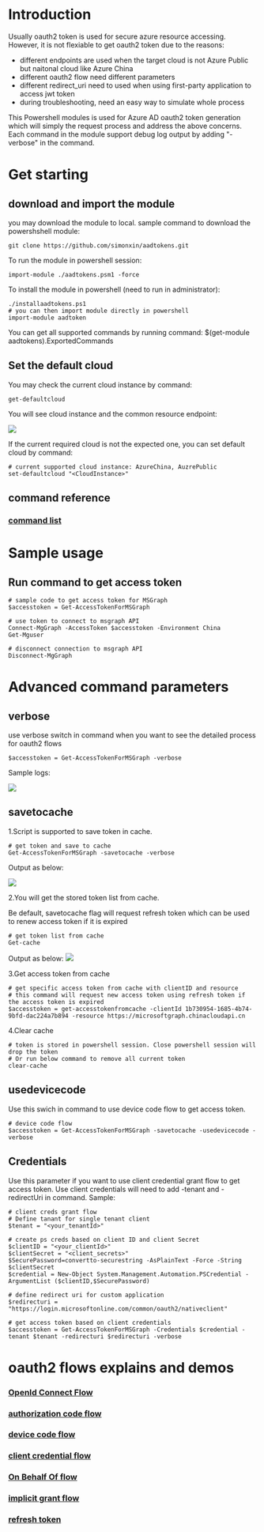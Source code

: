 # Introduction 

Usually oauth2 token is used for secure azure resource accessing. However, it is not flexiable to get oauth2 token due to the reasons:

- different endpoints are used when the target cloud is not Azure Public but naitonal cloud like Azure China
- different oauth2 flow need different parameters
- different redirect_uri need to used when using first-party application to access jwt token
- during troubleshooting, need an easy way to simulate whole process

This Powershell modules is used for Azure AD oauth2 token generation which will simply the request process and address the above concerns.
Each command in the module support debug log output by adding "-verbose" in the command. 
 
# Get starting
## download and import the module
you may download the module to local.
sample command to download the powershshell module:

	git clone https://github.com/simonxin/aadtokens.git

To run the module in powershell session:

	import-module ./aadtokens.psm1 -force

To install the module in powershell (need to run in administrator):

	./installaadtokens.ps1
	# you can then import module directly in powershell
	import-module aadtoken

You can get all supported commands by running command: 
	$(get-module aadtokens).ExportedCommands

## Set the default cloud

You may check the current cloud instance by command:
	
	get-defaultcloud 

You will see cloud instance and the common resource endpoint:

![](./doc/powershell1.png)

If the current required cloud is not the expected one, you can set default cloud by command:

	# current supported cloud instance: AzureChina, AuzrePublic
	set-defaultcloud "<CloudInstance>"

## command reference
	
### [command list](./doc/commands.csv)


# Sample usage
	
## Run command to get access token

	# sample code to get access token for MSGraph
	$accesstoken = Get-AccessTokenForMSGraph

	# use token to connect to msgraph API
	Connect-MgGraph -AccessToken $accesstoken -Environment China
	Get-Mguser

	# disconnect connection to msgraph API
	Disconnect-MgGraph


# Advanced command parameters 

## verbose

use verbose switch in command when you want to see the detailed process for oauth2 flows
	
	$accesstoken = Get-AccessTokenForMSGraph -verbose

Sample logs:

![](./doc/verbose.png)


## savetocache

1.Script is supported to save token in cache.

	# get token and save to cache
	Get-AccessTokenForMSGraph -savetocache -verbose

Output as below:

![](./doc/savetocache.png)


2.You will get the stored token list from cache. 

Be default, savetocache flag will request refresh token which can be used to renew access token if it is expired

	# get token list from cache
	Get-cache

Output as below:
![](./doc/savetocache.png)


3.Get access token from cache 

	# get specific access token from cache with clientID and resource 
	# this command will request new access token using refresh token if the access token is expired
	$accesstoken = get-accesstokenfromcache -clientId 1b730954-1685-4b74-9bfd-dac224a7b894 -resource https://microsoftgraph.chinacloudapi.cn

4.Clear cache

	# token is stored in powershell session. Close powershell session will drop the token
	# Or run below command to remove all current token
	clear-cache 

## usedevicecode

Use this swich in command to use device code flow to get access token. 

	# device code flow
	$accesstoken = Get-AccessTokenForMSGraph -savetocache -usedevicecode -verbose 


## Credentials

Use this parameter if you want to use client credential grant flow to get access token.
Use client credentials will need to add -tenant and -redirectUri in command.
Sample: 

	# client creds grant flow 
	# Define tanant for single tenant client
	$tenant = "<your_tenantId>"
	
	# create ps creds based on client ID and client Secret
	$clientID = "<your_clientId>" 
	$clientSecret = "<client_secrets>"
	$SecurePassword=convertto-securestring -AsPlainText -Force -String $clientSecret
	$credential = New-Object System.Management.Automation.PSCredential -ArgumentList ($clientID,$SecurePassword)
	
	# define redirect uri for custom application
	$redirecturi = "https://login.microsoftonline.com/common/oauth2/nativeclient"

	# get access token based on client credentials
	$accesstoken = Get-AccessTokenForMSGraph -Credentials $credential -tenant $tenant -redirecturi $redirecturi -verbose 


# oauth2 flows explains and demos

### [OpenId Connect Flow](./doc/openid.md)

### [authorization code flow](./doc/authcode.md)

### [device code flow](./doc/devicecode.md)

### [client credential flow](./doc/clientcredential.md)

### [On Behalf Of flow](./doc/obo.md)

### [implicit grant flow](./doc/openid.md)

### [refresh token](./doc/refreshtoken.md)
